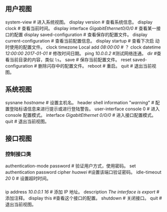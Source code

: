 ## 用户视图
system-view # 进入系统视图。
display version # 查看系统信息。
display clock # 查看当前时间。
display interface *GigabitEthernet0/0/0* # 查看某一接口的配置
display saved-configuration # 查看保存的配置文件。
display current-configuration # 查看当前配置信息。
display startup # 查看下次启 动时使用的配置文件。
clock timezone Local add *08:00:00* # ？
clock datetime *12:00:00 2017-01-01* # 修改时间日期。
ping *10.0.0.2* #测试网络连通。
dir #查看当前目录的内容，类似 `ls`。
save # 保存当前配置文件。
reset saved-configuration # 删除闪存中的配置文件。
reboot # 重启。
quit # 退出当前视图。
## 系统视图
sysnane *hostname* # 设置主机名。
header shell information "*warning*" # 配置登陆标语信息来进行提示或进行登陆警告。
user-interface console 0 # 进入 console 配置模式。
interface *GigabitEthernet 0/0/0* # 进入接口配置模式。
quit # 退出当前视图。
## 接口视图
### 控制接口类
authentication-mode password # 验证用户方式，使用密码。
set authentication password cipher *huawei* #设置该端口验证密码。
idle-timeout *20* 0 # 设置超时时间。
### 
ip address *10.0.0.1* *16* # 添加 IP 地址。
description *The interface is export* # 添加注释。
display this #查看这个接口的配置。
shutdown # 关闭接口。
quit # 退出当前视图。